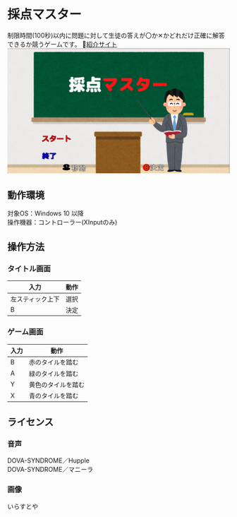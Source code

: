 # 採点マスター
制限時間(100秒)以内に問題に対して生徒の答えが〇か✕かどれだけ正確に解答できるか競うゲームです。
🔗[紹介サイト](https://miyagi-yuta.com/scoringmaster/)
![Image](Preview.jpg)

## **動作環境**

対象OS：Windows 10 以降  
操作機器：コントローラー(XInputのみ)
 
## 操作方法

### タイトル画面

|入力|動作|
|---|---|
|左スティック上下|選択|
|B|決定|

### ゲーム画面

|入力|動作|
|---|---|
|B|赤のタイルを踏む|
|A|緑のタイルを踏む|
|Y|黄色のタイルを踏む|
|X|青のタイルを踏む|


## ライセンス  

### 音声
DOVA-SYNDROME／Hupple  
DOVA-SYNDROME／マニーラ

### 画像
いらすとや 
